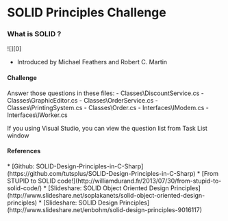 # SOLID Principles Challenge

<h3>What is SOLID ?</h3>
![][0]

* Introduced by Michael Feathers and Robert C. Martin 

<h4>Challenge</h4>
Answer those questions in these files:
- Classes\DiscountService.cs
- Classes\GraphicEditor.cs
- Classes\OrderService.cs
- Classes\PrintingSystem.cs
- Classes\Order.cs
- Interfaces\IModem.cs
- Interfaces\IWorker.cs

If you using Visual Studio, you can view the question list from Task List window

<h4>References</h4>
* [Github: SOLID-Design-Principles-in-C-Sharp](https://github.com/tutsplus/SOLID-Design-Principles-in-C-Sharp)
* [From STUPID to SOLID code!](http://williamdurand.fr/2013/07/30/from-stupid-to-solid-code/)
* [Slideshare: SOLID Object Oriented Design Principles](http://www.slideshare.net/soplakanets/solid-object-oriented-design-principles)
* [Slideshare: SOLID Design Principles](http://www.slideshare.net/enbohm/solid-design-principles-9016117)




[0]: ../assets/SOLID-Principles/solid-OOP_wall-skills.jpg